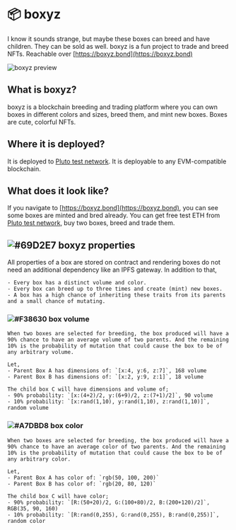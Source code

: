 # 📦 boxyz

I know it sounds strange, but maybe these boxes can breed and have children. They can be sold as well.
boxyz is a fun project to trade and breed NFTs. Reachable over [https://boxyz.bond](https://boxyz.bond)

![boxyz preview](https://ipfs.plutotest.network/ipfs/QmSrybACUVXy4gFfj7kxewZCcKn1BDSqLKujPo2i6Bssag "boxyz homepage")

## What is boxyz?

boxyz is a blockchain breeding and trading platform where you can own boxes in different colors and sizes, breed them, and mint new boxes. Boxes are cute, colorful NFTs.

## Where it is deployed?

It is deployed to [Pluto test network](https://plutotest.network/). It is deployable to any EVM-compatible blockchain.

## What does it look like?

If you navigate to [https://boxyz.bond](https://boxyz.bond), you can see some boxes are minted and bred already. You can get free test ETH from [Pluto test network](https://plutotest.network/), buy two boxes, breed and trade them.


## ![#69D2E7](https://via.placeholder.com/15/69D2E7/000000?text=+) boxyz properties

All properties of a box are stored on contract and rendering boxes do not need an additional dependency like an IPFS gateway. In addition to that,

    - Every box has a distinct volume and color.
    - Every box can breed up to three times and create (mint) new boxes.
    - A box has a high chance of inheriting these traits from its parents and a small chance of mutating.

### ![#F38630](https://via.placeholder.com/15/F38630/000000?text=+) box volume

    When two boxes are selected for breeding, the box produced will have a 90% chance to have an average volume of two parents. And the remaining 10% is the probability of mutation that could cause the box to be of any arbitrary volume.

    Let,
    - Parent Box A has dimensions of: `[x:4, y:6, z:7]`, 168 volume
    - Parent Box B has dimensions of: `[x:2, y:9, z:1]`, 18 volume

    The child box C will have dimensions and volume of;
    - 90% probability: `[x:(4+2)/2, y:(6+9)/2, z:(7+1)/2]`, 90 volume
    - 10% probability: `[x:rand(1,10), y:rand(1,10), z:rand(1,10)]`, random volume

### ![#A7DBD8](https://via.placeholder.com/15/A7DBD8/000000?text=+) box color

    When two boxes are selected for breeding, the box produced will have a 90% chance to have an average color of two parents. And the remaining 10% is the probability of mutation that could cause the box to be of any arbitrary color.

    Let,
    - Parent Box A has color of: `rgb(50, 100, 200)`
    - Parent Box B has color of: `rgb(20, 80, 120)`

    The child box C will have color;
    - 90% probability: `[R:(50+20)/2, G:(100+80)/2, B:(200+120)/2]`, RGB(35, 90, 160)
    - 10% probability: `[R:rand(0,255), G:rand(0,255), B:rand(0,255)]`, random color
